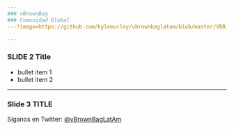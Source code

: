 ```yaml
---
### vBrownBag
### Comunidad Global
---?image=https://github.com/kylemurley/vbrownbaglatam/blob/master/VBB_logo_landsc_transp565x209px.png

---
```

### SLIDE 2 Title

   - bullet item 1
   - bullet item 2

---

### Slide 3 TITLE

Síganos en Twitter: <a href="https://Twitter.com/vBrownBagLatAm" target="_blank">@vBrownBagLatAm</a>


